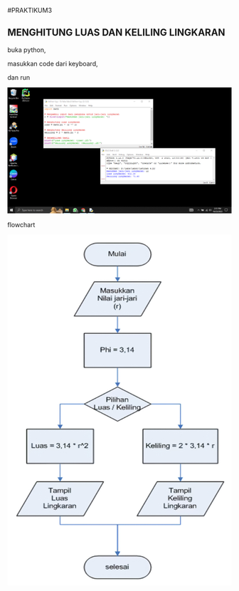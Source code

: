 #PRAKTIKUM3
## MENGHITUNG LUAS DAN KELILING LINGKARAN
<p>buka python,</p>
<p>masukkan code dari keyboard,</p>
<p>dan run</p>

![gambar 1](screenshot/ss1.png)

<P>flowchart</P>

![gambar 2](screenshot/ss2.png)
